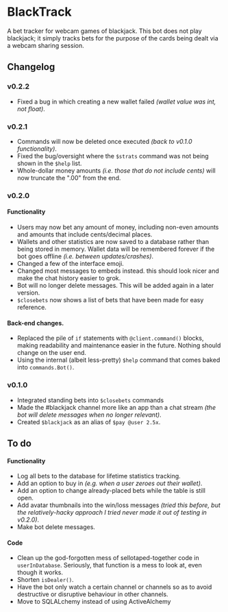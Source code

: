 # BlackTrack
A bet tracker for webcam games of blackjack.
This bot does not play blackjack; it simply tracks bets for the purpose of the cards being dealt via a webcam sharing session.

## Changelog

### v0.2.2
* Fixed a bug in which creating a new wallet failed _(wallet value was int, not float)_.

### v0.2.1
* Commands will now be deleted once executed _(back to v0.1.0 functionality)_.
* Fixed the bug/oversight where the `$strats` command was not being shown in the `$help` list.
* Whole-dollar money amounts _(i.e. those that do not include cents)_ will now truncate the ".00" from the end.

### v0.2.0
#### Functionality
* Users may now bet any amount of money, including non-even amounts and amounts that include cents/decimal places.
* Wallets and other statistics are now saved to a database rather than being stored in memory. Wallet data will be remembered forever if the bot goes offline _(i.e. between updates/crashes)_.
* Changed a few of the interface emoji.
* Changed most messages to embeds instead. this should look nicer and make the chat history easier to grok.
* Bot will no longer delete messages. This will be added again in a later version.
* `$closebets` now shows a list of bets that have been made for easy reference.

#### Back-end changes.
* Replaced the pile of `if` statements with `@client.command()` blocks, making readability and maintenance easier in the future. Nothing should change on the user end.
* Using the internal (albeit less-pretty) `$help` command that comes baked into `commands.Bot()`.

### v0.1.0
* Integrated standing bets into `$closebets` commands
* Made the #blackjack channel more like an app than a chat stream _(the bot will delete messages when no longer relevant)_.
* Created `$blackjack` as an alias of `$pay @user 2.5x`.

## To do
#### Functionality
* Log all bets to the database for lifetime statistics tracking.
* Add an option to buy in _(e.g. when a user zeroes out their wallet)_.
* Add an option to change already-placed bets while the table is still open.
* Add avatar thumbnails into the win/loss messages _(tried this before, but the relatively-hacky approach I tried never made it out of testing in v0.2.0)_.
* Make bot delete messages.

#### Code
* Clean up the god-forgotten mess of sellotaped-together code in `userInDatabase`. Seriously, that function is a mess to look at, even though it works.
* Shorten `isDealer()`.
* Have the bot only watch a certain channel or channels so as to avoid destructive or disruptive behaviour in other channels.
* Move to SQLALchemy instead of using ActiveAlchemy
